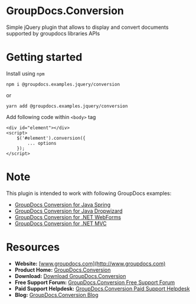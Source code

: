 # GroupDocs.Conversion

Simple jQuery plugin that allows to display and convert documents supported by groupdocs libraries APIs

# Getting started

Install using `npm`

`npm i @groupdocs.examples.jquery/conversion`

or 

`yarn add @groupdocs.examples.jquery/conversion`

Add following code within `<body>` tag

```JS
<div id="element"></div>
<script>
    $('#element').conversion({
        ... options
    });
</script>
```

# Note
This plugin is intended to work with following GroupDocs examples:

- [GroupDocs Conversion for Java Spring](https://github.com/groupdocs-conversion/GroupDocs.conversion-for-Java-Spring)
- [GroupDocs Conversion for Java Dropwizard](https://github.com/groupdocs-conversion/GroupDocs.conversion-for-Java-Dropwizard)
- [GroupDocs Conversion for .NET WebForms](https://github.com/groupdocs-conversion/GroupDocs.Conversion-for-.NET-WebForms)
- [GroupDocs Conversion for .NET MVC](https://github.com/groupdocs-conversion/GroupDocs.conversion-for-.NET-MVC)

# Resources

- **Website:** [www.groupdocs.com](http://www.groupdocs.com)
- **Product Home:** [GroupDocs.Conversion](https://products.groupdocs.com/conversion)
- **Download:** [Download GroupDocs.Conversion](http://downloads.groupdocs.com/conversion)
- **Free Support Forum:** [GroupDocs.Conversion Free Support Forum](https://forum.groupdocs.com/c/conversion)
- **Paid Support Helpdesk:** [GroupDocs.Conversion Paid Support Helpdesk](https://helpdesk.groupdocs.com)
- **Blog:** [GroupDocs.Conversion Blog](https://blog.groupdocs.com/category/groupdocs-conversion-product-family/)
